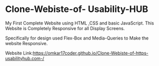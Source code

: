 # Clone-Webiste-of- Usability-HUB
My First Complete Website using HTML ,CSS and basic JavaScript. This Website is Completely Responsive for all Display Screens. 

Specifically for design used Flex-Box and Media-Queries to Make the website Responsive.

Website Link:https://omkar17coder.github.io/Clone-Webiste-of-https-usabilityhub.com-/

